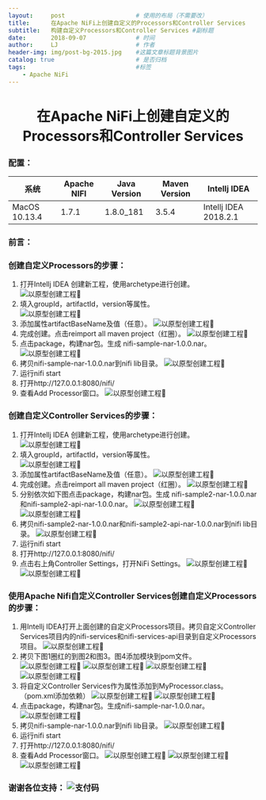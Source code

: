 ```yaml
---
layout:     post                    # 使用的布局（不需要改）
title:      在Apache NiFi上创建自定义的Processors和Controller Services               # 标题 
subtitle:   构建自定义Processors和Controller Services #副标题
date:       2018-09-07              # 时间
author:     LJ                      # 作者
header-img: img/post-bg-2015.jpg    #这篇文章标题背景图片
catalog: true                       # 是否归档
tags:                               #标签
    - Apache NiFi
---
```

# <center>在Apache NiFi上创建自定义的Processors和Controller Services </center >      
### 配置：

| 系统 | Apache NIFI | Java Version | Maven Version | Intellj IDEA |
| ------ | ------ | ------ | ------ | ------ |
| MacOS 10.13.4 | 1.7.1 | 1.8.0_181 | 3.5.4 | Intellj IDEA 2018.2.1 | 

### 前言：


### 创建自定义Processors的步骤：  

1. 打开Intellj IDEA 创建新工程，使用archetype进行创建。  
![以原型创建工程](/img/2018/09/07/创建自定义处理器1.jpg)
2. 填入groupId，artifactId，version等属性。     
![以原型创建工程](/img/2018/09/07/创建自定义处理器2.jpg)
3. 添加属性artifactBaseName及值（任意）。
![以原型创建工程](/img/2018/09/07/创建自定义处理器3.jpg)
4. 完成创建。点击reimport all maven project（红圈）。
![以原型创建工程](/img/2018/09/07/创建自定义处理器4.jpg)
5. 点击package，构建nar包。生成 nifi-sample-nar-1.0.0.nar。
![以原型创建工程](/img/2018/09/07/创建自定义处理器5.jpg)
6. 拷贝nifi-sample-nar-1.0.0.nar到nifi lib目录。
![以原型创建工程](/img/2018/09/07/创建自定义处理器6.jpg)
7. 运行nifi start
8. 打开http://127.0.0.1:8080/nifi/
9. 查看Add Processor窗口。
![以原型创建工程](/img/2018/09/07/创建自定义处理器7.jpg)

### 创建自定义Controller Services的步骤：
1. 打开Intellj IDEA 创建新工程，使用archetype进行创建。  
![以原型创建工程](/img/2018/09/07/创建自定义服务1.jpg)
2. 填入groupId，artifactId，version等属性。     
![以原型创建工程](/img/2018/09/07/创建自定义服务2.jpg)  
3. 添加属性artifactBaseName及值（任意）。
![以原型创建工程](/img/2018/09/07/创建自定义服务3.jpg)
4. 完成创建。点击reimport all maven project（红圈）。
![以原型创建工程](/img/2018/09/07/创建自定义服务4.jpg)
5. 分别依次如下图点击package，构建nar包。生成 nifi-sample2-nar-1.0.0.nar和nifi-sample2-api-nar-1.0.0.nar。
![以原型创建工程](/img/2018/09/07/创建自定义服务5-1.jpg)
![以原型创建工程](/img/2018/09/07/创建自定义服务5-2.jpg)
6. 拷贝nifi-sample2-nar-1.0.0.nar和nifi-sample2-api-nar-1.0.0.nar到nifi lib目录。
![以原型创建工程](/img/2018/09/07/创建自定义服务6.jpg)
7. 运行nifi start
8. 打开http://127.0.0.1:8080/nifi/
9. 点击右上角Controller Settings，打开NiFi Settings。
![以原型创建工程](/img/2018/09/07/创建自定义服务7-1.jpg)
![以原型创建工程](/img/2018/09/07/创建自定义服务7-2.jpg)


### 使用Apache Nifi自定义Controller Services创建自定义Processors的步骤：
1. 用Intellj IDEA打开上面创建的自定义Processors项目。拷贝自定义Controller Services项目内的nifi-services和nifi-services-api目录到自定义Processors项目。
![以原型创建工程](/img/2018/09/07/创建自定义处理器服务1.jpg)
2. 拷贝下图1圈红的到图2和图3。图4添加模块到pom文件。
![以原型创建工程](/img/2018/09/07/创建自定义处理器服务2-1.jpg)
![以原型创建工程](/img/2018/09/07/创建自定义处理器服务2-2.jpg)
![以原型创建工程](/img/2018/09/07/创建自定义处理器服务2-3.jpg)
![以原型创建工程](/img/2018/09/07/创建自定义处理器服务2-4.jpg)
3. 将自定义Controller Services作为属性添加到MyProcessor.class。（pom.xml添加依赖）
![以原型创建工程](/img/2018/09/07/创建自定义处理器服务3-1.jpg)
![以原型创建工程](/img/2018/09/07/创建自定义处理器服务3-2.jpg)
4. 点击package，构建nar包。生成nifi-sample-nar-1.0.0.nar。
![以原型创建工程](/img/2018/09/07/创建自定义处理器服务4.jpg)
5. 拷贝nifi-sample-nar-1.0.0.nar到nifi lib目录。
![以原型创建工程](/img/2018/09/07/创建自定义处理器服务5.jpg)
6. 运行nifi start
7. 打开http://127.0.0.1:8080/nifi/
8. 查看Add Processor窗口。
![以原型创建工程](/img/2018/09/07/创建自定义处理器服务6-1.jpg)
![以原型创建工程](/img/2018/09/07/创建自定义处理器服务6-2.jpg)
![以原型创建工程](/img/2018/09/07/创建自定义处理器服务6-3.jpg)



###  谢谢各位支持： ![支付码](/img/2018/09/07/orc_me.jpeg)

